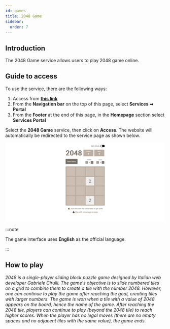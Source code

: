 ```yaml
---
id: games
title: 2048 Game
sidebar:
  order: 7
---
```


## Introduction

The 2048 Game service allows users to play 2048 game online.

## Guide to access

To use the service, there are the following ways:

1. Access from [**this link**](https://2048.builetuananh.name.vn/)
2. From the **Navigation bar** on the top of this page, select **Services** ➡ **Portal**
3. From the **Footer** at the end of this page, in the **Homepage** section select **Services Portal**

Select the **2048 Game** service, then click on **Access**. The website will automatically be redirected to the service page as shown below.

![2048 Game](../../../../assets/services/game.png)

:::note

The game interface uses **English** as the official language.

:::

## How to play

_2048 is a single-player sliding block puzzle game designed by Italian web developer Gabriele Cirulli. The game's objective is to slide numbered tiles on a grid to combine them to create a tile with the number 2048. However, one can continue to play the game after reaching the goal, creating tiles with larger numbers. The game is won when a tile with a value of 2048 appears on the board, hence the name of the game. After reaching the 2048 tile, players can continue to play (beyond the 2048 tile) to reach higher scores. When the player has no legal moves (there are no empty spaces and no adjacent tiles with the same value), the game ends._

